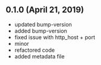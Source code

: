## 0.1.0 (April 21, 2019)
  - updated bump-version
  - added bump-version
  - fixed issue with http_host + port
  - minor
  - refactored code
  - added metadata file

